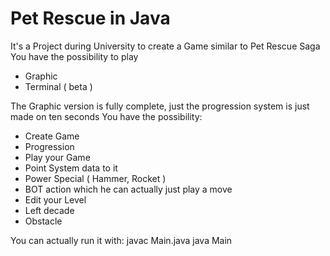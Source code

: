 # Pet Rescue in Java 

It's a Project during University to create a Game similar to Pet Rescue Saga
You have the possibility to play
 -  Graphic
 -  Terminal ( beta ) 

The Graphic version is fully complete, just the progression system is just made on ten seconds
You have the possibility:
  - Create Game
  - Progression
  - Play your Game
  - Point System data to it
  - Power Special ( Hammer, Rocket )
  - BOT action which he can actually just play a move
  - Edit your Level
  - Left decade 
  - Obstacle
 
You can actually run it with:
javac Main.java
java Main
